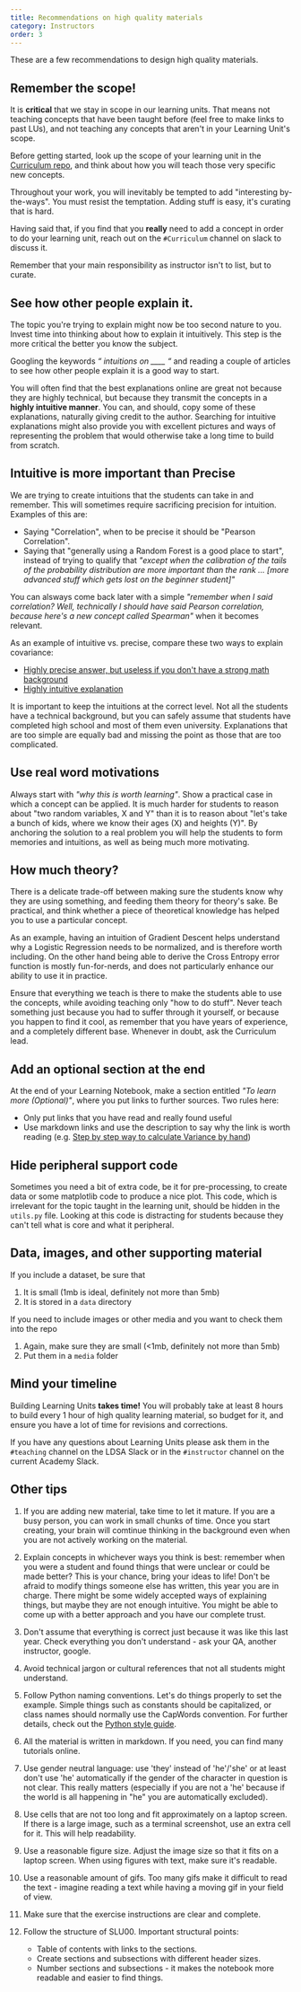 ```yaml
---
title: Recommendations on high quality materials
category: Instructors
order: 3
---
```


These are a few recommendations to design high quality materials.

## Remember the scope! 

It is **critical** that we stay in scope in our learning units. That means not teaching concepts that have been taught before (feel free to make links to past LUs), and not teaching any concepts that aren't in your Learning Unit's scope. 

Before getting started, look up the scope of your learning unit in the [Curriculum repo](https://github.com/LDSSA/curriculum-development), and think about how you will teach those very specific new concepts. 

Throughout your work, you will inevitably be tempted to add "interesting by-the-ways". You must resist the temptation. Adding stuff is easy, it's curating that is hard.

Having said that, if you find that you **really** need to add a concept in order to do your learning unit, reach out on the `#Curriculum` channel on slack to discuss it. 

Remember that your main responsibility as instructor isn't to list, but to curate.

## See how other people explain it.

The topic you're trying to explain might now be too second nature to you. Invest time into thinking about how to explain it intuitively. This step is the more critical the better you know the subject. 

Googling the keywords _“ intuitions on ____ “_ and reading a couple of articles to see how other people explain it is a good way to start. 

You will often find that the best explanations online are great not because they are highly technical, but because they transmit the concepts in a **highly intuitive manner**. You can, and should, copy some of these explanations, naturally giving credit to the author. Searching for intuitive explanations might also provide you with excellent pictures and ways of representing the problem that would otherwise take a long time to build from scratch. 

## Intuitive is more important than Precise 
We are trying to create intuitions that the students can take in and remember. This will sometimes require sacrificing precision for intuition. Examples of this are: 
* Saying "Correlation", when to be precise it should be "Pearson Correlation".
* Saying that "generally using a Random Forest is a good place to start", instead of trying to qualify that _"except when the calibration of the tails of the probability distribution are more important than the rank ... [more advanced stuff which gets lost on the beginner student]"_ 

You can alsways come back later with a simple _"remember when I said correlation? Well, technically I should have said Pearson correlation, because here's a new concept called Spearman"_ when it becomes relevant.

As an example of intuitive vs. precise, compare these two ways to explain covariance: 
* [Highly precise answer, but useless if you don't have a strong math background](http://mathworld.wolfram.com/Covariance.html)  
* [Highly intuitive explanation](https://stats.stackexchange.com/questions/18058/how-would-you-explain-covariance-to-someone-who-understands-only-the-mean?)

It is important to keep the intuitions at the correct level. Not all the students have a technical background, but you can safely assume that students have completed high school and most of them even university. Explanations that are too simple are equally bad and missing the point as those that are too complicated.

## Use real word motivations 
Always start with _"why this is worth learning"_. Show a practical case in which a concept can be applied. It is much harder for students to reason about "two random variables, X and Y" than it is to reason about "let's take a bunch of kids, where we know their ages (X) and heights (Y)". By anchoring the solution to a real problem you will help the students to form memories and intuitions, as well as being much more motivating. 

## How much theory? 
There is a delicate trade-off between making sure the students know why they are using something, and feeding them theory for theory's sake. Be practical, and think whether a piece of theoretical knowledge has helped you to use a particular concept. 

As an example, having an intuition of Gradient Descent helps understand why a Logistic Regression needs to be normalized, and is therefore worth including. On the other hand being able to derive the Cross Entropy error function is mostly fun-for-nerds, and does not particularly enhance our ability to use it in practice. 

Ensure that everything we teach is there to make the students able to use the concepts, while avoiding teaching only "how to do stuff". Never teach something just because you had to suffer through it yourself, or because you happen to find it cool, as remember that you have years of experience, and a completely different base. Whenever in doubt, ask the Curriculum lead. 

## Add an optional section at the end 
At the end of your Learning Notebook, make a section entitled _"To learn more (Optional)"_, where you put links to further sources. Two rules here: 
* Only put links that you have read and really found useful
* Use markdown links and use the description to say why the link is worth reading
(e.g. [Step by step way to calculate Variance by hand](https://www.wikihow.com/Calculate-Variance))

## Hide peripheral support code 
Sometimes you need a bit of extra code, be it for pre-processing, to create data or some matplotlib code to produce a nice plot. This code, which is irrelevant for the topic taught in the learning unit, should be hidden in the `utils.py` file. Looking at this code is distracting for students because they can't tell what is core and what it peripheral.

## Data, images, and other supporting material

If you include a dataset, be sure that

1. It is small (1mb is ideal, definitely not more than 5mb)
1. It is stored in a `data` directory

If you need to include images or other media and you want to check them into the repo

1. Again, make sure they are small (<1mb, definitely not more than 5mb)
1. Put them in a `media` folder


## Mind your timeline 

Building Learning Units **takes time!** You will probably take at least 8 hours to build every 1 hour of high quality learning material, so budget for it, and ensure you have a lot of time for revisions and corrections.

If you have any questions about Learning Units please ask them in the `#teaching` channel on the LDSA Slack or in the `#instructor` channel on the current Academy Slack.

## Other tips

1. If you are adding new material, take time to let it mature. If you are a busy person, you can work in small chunks of time. Once you start creating, your brain will comtinue thinking in the background even when you are not actively working on the material.

1. Explain concepts in whichever ways you think is best: remember when you were a student and found things that were unclear or could be made better? This is your chance, bring your ideas to life! Don't be afraid to modify things someone else has written, this year you are in charge. There might be some widely accepted ways of explaining things, but maybe they are not enough intuitive. You might be able to come up with a better approach and you have our complete trust.

1. Don't assume that everything is correct just because it was like this last year. Check everything you don't understand - ask your QA, another instructor, google.

1. Avoid technical jargon or cultural references that not all students might understand.

1. Follow Python naming conventions. Let's do things properly to set the example. Simple things such as constants should be capitalized, or class names should normally use the CapWords convention. For further details, check out the [Python style guide](https://www.python.org/dev/peps/pep-0008/).

1. All the material is written in markdown. If you need, you can find many tutorials online.

1. Use gender neutral language: use 'they' instead of 'he'/'she' or at least don't use 'he' automatically if the gender of the character in question is not clear. This really matters (especially if you are not a 'he' because if the world is all happening in "he" you are automatically excluded).

1. Use cells that are not too long and fit approximately on a laptop screen. If there is a large image, such as a terminal screenshot, use an extra cell for it. This will help readability.

1. Use a reasonable figure size. Adjust the image size so that it fits on a laptop screen. When using figures with text, make sure it's readable.

1. Use a reasonable amount of gifs. Too many gifs make it difficult to read the text - imagine reading a text while having a moving gif in your field of view.

1. Make sure that the exercise instructions are clear and complete.

1. Follow the structure of SLU00. Important structural points:
   - Table of contents with links to the sections.
   - Create sections and subsections with different header sizes.
   - Number sections and subsections - it makes the notebook more readable and easier to find things.
